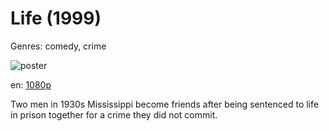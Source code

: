 # Life (1999)

Genres: comedy, crime

![poster](http://image.tmdb.org/t/p/w500/c9phL8FXuL7i15CrjQH5PfM60NB.jpg)

en:
  [1080p](magnet:?xt=urn:btih:1BC27CCFDFFC794554F82683A22CA692A8E164C0&tr=udp://glotorrents.pw:6969/announce&tr=udp://tracker.opentrackr.org:1337/announce&tr=udp://torrent.gresille.org:80/announce&tr=udp://tracker.openbittorrent.com:80&tr=udp://tracker.coppersurfer.tk:6969&tr=udp://tracker.leechers-paradise.org:6969&tr=udp://p4p.arenabg.ch:1337&tr=udp://tracker.internetwarriors.net:1337)
  


Two men in 1930s Mississippi become friends after being sentenced to life in prison together for a crime they did not commit.